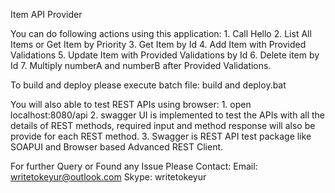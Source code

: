 Item API Provider

You can do following actions using this application:
    1. Call Hello
    2. List All Items or Get Item by Priority
    3. Get Item by Id
    4. Add Item with Provided Validations
    5. Update Item with Provided Validations by Id
    6. Delete item by Id
    7. Multiply numberA and numberB after Provided Validations.

To build and deploy please execute batch file: build and deploy.bat

You will also able to test REST APIs using browser:
    1. open localhost:8080/api
    2. swagger UI is implemented to test the APIs with all the details of REST methods, required input and method
       response will also be provide for each REST method.
    3. Swagger is REST API test package like SOAPUI and Browser based Advanced REST Client.

For further Query or Found any Issue Please Contact:
    Email: writetokeyur@outlook.com
    Skype: writetokeyur
